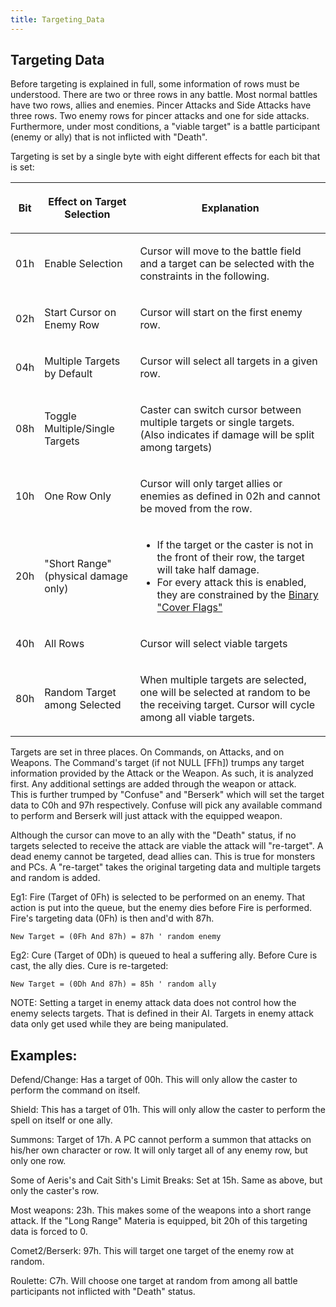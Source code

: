 ```yaml
---
title: Targeting_Data
---
```


## Targeting Data

Before targeting is explained in full, some information of rows must be understood. There are two or three rows in any battle. Most normal battles have two rows, allies and enemies. Pincer Attacks and Side Attacks have three rows. Two enemy rows for pincer attacks and one for side attacks. Furthermore, under most conditions, a "viable target" is a battle participant (enemy or ally) that is not inflicted with "Death".

Targeting is set by a single byte with eight different effects for each bit that is set:

<table>
<thead>
<tr>
<th><p>Bit</p></th>
<th><p>Effect on Target Selection</p></th>
<th><p>Explanation</p></th>
</tr>
</thead>
<tbody>
<tr>
<td><p>01h</p></td>
<td><p>Enable Selection</p></td>
<td><p>Cursor will move to the battle field and a target can be selected with the constraints in the following.</p></td>
</tr>
<tr>
<td><p>02h</p></td>
<td><p>Start Cursor on Enemy Row</p></td>
<td><p>Cursor will start on the first enemy row.</p></td>
</tr>
<tr>
<td><p>04h</p></td>
<td><p>Multiple Targets by Default</p></td>
<td><p>Cursor will select all targets in a given row.</p></td>
</tr>
<tr>
<td><p>08h</p></td>
<td><p>Toggle Multiple/Single Targets</p></td>
<td><p>Caster can switch cursor between multiple targets or single targets. (Also indicates if damage will be split among targets)</p></td>
</tr>
<tr>
<td><p>10h</p></td>
<td><p>One Row Only</p></td>
<td><p>Cursor will only target allies or enemies as defined in 02h and cannot be moved from the row.</p></td>
</tr>
<tr>
<td><p>20h<br />
</p></td>
<td><p>"Short Range"<br />
(physical damage only)</p></td>
<td><ul>
<li>If the target or the caster is not in the front of their row, the target will take half damage.</li>
<li>For every attack this is enabled, they are constrained by the <a href="Battle_Scenes.md#Binary_.22Cover_Flags.22" title="wikilink">Binary "Cover Flags"</a></li>
</ul></td>
</tr>
<tr>
<td><p>40h</p></td>
<td><p>All Rows</p></td>
<td><p>Cursor will select viable targets</p></td>
</tr>
<tr>
<td><p>80h</p></td>
<td><p>Random Target among Selected</p></td>
<td><p>When multiple targets are selected, one will be selected at random to be the receiving target. Cursor will cycle among all viable targets.</p></td>
</tr>
</tbody>
</table>

Targets are set in three places. On Commands, on Attacks, and on Weapons. The Command's target (if not NULL \[FFh\]) trumps any target information provided by the Attack or the Weapon. As such, it is analyzed first. Any additional settings are added through the weapon or attack.  
This is further trumped by "Confuse" and "Berserk" which will set the target data to C0h and 97h respectively. Confuse will pick any available command to perform and Berserk will just attack with the equipped weapon.

Although the cursor can move to an ally with the "Death" status, if no targets selected to receive the attack are viable the attack will "re-target". A dead enemy cannot be targeted, dead allies can. This is true for monsters and PCs. A "re-target" takes the original targeting data and multiple targets and random is added.

Eg1: Fire (Target of 0Fh) is selected to be performed on an enemy. That action is put into the queue, but the enemy dies before Fire is performed. Fire's targeting data (0Fh) is then and'd with 87h.

`New Target = (0Fh And 87h) = 87h ' random enemy`

Eg2: Cure (Target of 0Dh) is queued to heal a suffering ally. Before Cure is cast, the ally dies. Cure is re-targeted:

`New Target = (0Dh And 87h) = 85h ' random ally`

NOTE: Setting a target in enemy attack data does not control how the enemy selects targets. That is defined in their AI. Targets in enemy attack data only get used while they are being manipulated.

## Examples:

Defend/Change: Has a target of 00h. This will only allow the caster to perform the command on itself.

Shield: This has a target of 01h. This will only allow the caster to perform the spell on itself or one ally.

Summons: Target of 17h. A PC cannot perform a summon that attacks on his/her own character or row. It will only target all of any enemy row, but only one row.

Some of Aeris's and Cait Sith's Limit Breaks: Set at 15h. Same as above, but only the caster's row.

Most weapons: 23h. This makes some of the weapons into a short range attack. If the "Long Range" Materia is equipped, bit 20h of this targeting data is forced to 0.

Comet2/Berserk: 97h. This will target one target of the enemy row at random.

Roulette: C7h. Will choose one target at random from among all battle participants not inflicted with "Death" status.

